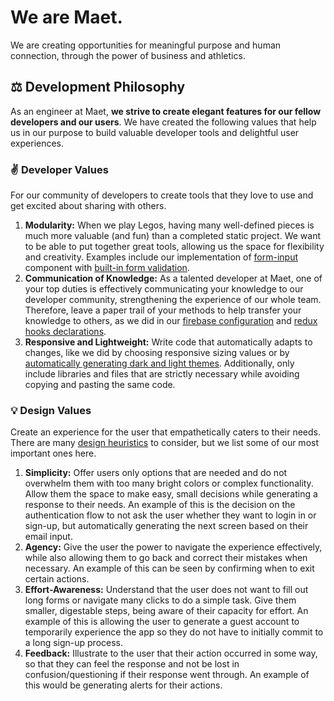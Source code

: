 # We are Maet.
We are creating opportunities for meaningful purpose and human connection, through the power of business and athletics.

## ⚖️ Development Philosophy
As an engineer at Maet, **we strive to create elegant features for our fellow developers and our users**. We have created the following values that help us in our purpose to build valuable developer tools and delightful user experiences.

### ✌️ **Developer Values**
For our community of developers to create tools that they love to use and get excited about sharing with others.
1. **Modularity:** When we play Legos, having many well-defined pieces is much more valuable (and fun) than a completed static project. We want to be able to put together great tools, allowing us the space for flexibility and creativity. Examples include our implementation of [form-input](https://github.com/maetio/template/blob/main/src/screens/Login.tsx) component with [built-in form validation](https://github.com/maetio/template/blob/main/src/components/user-input/form-input.tsx).
2. **Communication of Knowledge:** As a talented developer at Maet, one of your top duties is effectively communicating your knowledge to our developer community, strengthening the experience of our whole team. Therefore, leave a paper trail of your methods to help transfer your knowledge to others, as we did in our [firebase configuration](https://github.com/maetio/template/blob/main/src/firebase/firebase-config.ts) and [redux hooks declarations](https://github.com/maetio/template/blob/main/src/hooks/useful-ducks.ts).
3. **Responsive and Lightweight:** Write code that automatically adapts to changes, like we did by choosing responsive sizing values or by [automatically generating dark and light themes](https://github.com/maetio/template/blob/main/src/constants/theme.ts). Additionally, only include libraries and files that are strictly necessary while avoiding copying and pasting the same code.

### 💡 **Design Values**
Create an experience for the user that empathetically caters to their needs. There are many [design heuristics](https://www.nngroup.com/articles/ten-usability-heuristics/) to consider, but we list some of our most important ones here.
1. **Simplicity:** Offer users only options that are needed and do not overwhelm them with too many bright colors or complex functionality. Allow them the space to make easy, small decisions while generating a response to their needs. An example of this is the decision on the authentication flow to not ask the user whether they want to login in or sign-up, but automatically generating the next screen based on their email input.
2. **Agency:** Give the user the power to navigate the experience effectively, while also allowing them to go back and correct their mistakes when necessary. An example of this can be seen by confirming when to exit certain actions.
3. **Effort-Awareness:** Understand that the user does not want to fill out long forms or navigate many clicks to do a simple task. Give them smaller, digestable steps, being aware of their capacity for effort. An example of this is allowing the user to generate a guest account to temporarily experience the app so they do not have to initially commit to a long sign-up process.
4. **Feedback:** Illustrate to the user that their action occurred in some way, so that they can feel the response and not be lost in confusion/questioning if their response went through. An example of this would be generating alerts for their actions. 
<!--

**Here are some ideas to get you started:**

🙋‍♀️ A short introduction - what is your organization all about?
🌈 Contribution guidelines - how can the community get involved?
👩‍💻 Useful resources - where can the community find your docs? Is there anything else the community should know?
🍿 Fun facts - what does your team eat for breakfast?
🧙 Remember, you can do mighty things with the power of [Markdown](https://docs.github.com/github/writing-on-github/getting-started-with-writing-and-formatting-on-github/basic-writing-and-formatting-syntax)
-->
